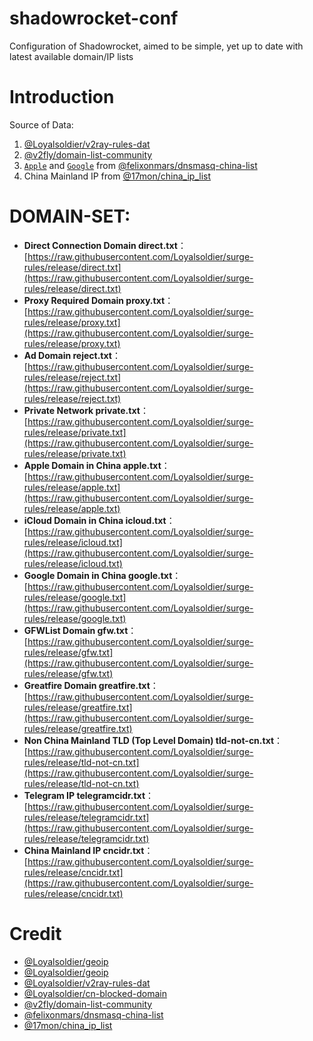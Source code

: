 # shadowrocket-conf
Configuration of Shadowrocket, aimed to be simple, yet up to date with latest available domain/IP lists

# Introduction
Source of Data: 
1. [@Loyalsoldier/v2ray-rules-dat](https://github.com/Loyalsoldier/v2ray-rules-dat)
2. [@v2fly/domain-list-community](https://github.com/v2fly/domain-list-community)
3. [`Apple`](https://github.com/Loyalsoldier/surge-rules/blob/release/apple.txt) and [`Google`](https://github.com/Loyalsoldier/surge-rules/blob/release/google.txt) from  [@felixonmars/dnsmasq-china-list](https://github.com/felixonmars/dnsmasq-china-list)
4. China Mainland IP from [@17mon/china_ip_list](https://github.com/17mon/china_ip_list)

# DOMAIN-SET:

- **Direct Connection Domain direct.txt**：[https://raw.githubusercontent.com/Loyalsoldier/surge-rules/release/direct.txt](https://raw.githubusercontent.com/Loyalsoldier/surge-rules/release/direct.txt)
- **Proxy Required Domain proxy.txt**：[https://raw.githubusercontent.com/Loyalsoldier/surge-rules/release/proxy.txt](https://raw.githubusercontent.com/Loyalsoldier/surge-rules/release/proxy.txt)
- **Ad Domain reject.txt**：[https://raw.githubusercontent.com/Loyalsoldier/surge-rules/release/reject.txt](https://raw.githubusercontent.com/Loyalsoldier/surge-rules/release/reject.txt)
- **Private Network private.txt**：[https://raw.githubusercontent.com/Loyalsoldier/surge-rules/release/private.txt](https://raw.githubusercontent.com/Loyalsoldier/surge-rules/release/private.txt)
- **Apple Domain in China apple.txt**：[https://raw.githubusercontent.com/Loyalsoldier/surge-rules/release/apple.txt](https://raw.githubusercontent.com/Loyalsoldier/surge-rules/release/apple.txt)
- **iCloud Domain in China icloud.txt**：[https://raw.githubusercontent.com/Loyalsoldier/surge-rules/release/icloud.txt](https://raw.githubusercontent.com/Loyalsoldier/surge-rules/release/icloud.txt)
- **Google Domain in China google.txt**：[https://raw.githubusercontent.com/Loyalsoldier/surge-rules/release/google.txt](https://raw.githubusercontent.com/Loyalsoldier/surge-rules/release/google.txt)
- **GFWList Domain gfw.txt**：[https://raw.githubusercontent.com/Loyalsoldier/surge-rules/release/gfw.txt](https://raw.githubusercontent.com/Loyalsoldier/surge-rules/release/gfw.txt)
- **Greatfire Domain greatfire.txt**：[https://raw.githubusercontent.com/Loyalsoldier/surge-rules/release/greatfire.txt](https://raw.githubusercontent.com/Loyalsoldier/surge-rules/release/greatfire.txt)
- **Non China Mainland TLD (Top Level Domain)  tld-not-cn.txt**：[https://raw.githubusercontent.com/Loyalsoldier/surge-rules/release/tld-not-cn.txt](https://raw.githubusercontent.com/Loyalsoldier/surge-rules/release/tld-not-cn.txt)
- **Telegram IP  telegramcidr.txt**：[https://raw.githubusercontent.com/Loyalsoldier/surge-rules/release/telegramcidr.txt](https://raw.githubusercontent.com/Loyalsoldier/surge-rules/release/telegramcidr.txt)
- **China Mainland IP  cncidr.txt**：[https://raw.githubusercontent.com/Loyalsoldier/surge-rules/release/cncidr.txt](https://raw.githubusercontent.com/Loyalsoldier/surge-rules/release/cncidr.txt)

# Credit

- [@Loyalsoldier/geoip](https://github.com/Loyalsoldier/geoip)
- [@Loyalsoldier/geoip](https://github.com/Loyalsoldier/surge-rules)
- [@Loyalsoldier/v2ray-rules-dat](https://github.com/Loyalsoldier/v2ray-rules-dat)
- [@Loyalsoldier/cn-blocked-domain](https://github.com/Loyalsoldier/cn-blocked-domain)
- [@v2fly/domain-list-community](https://github.com/v2fly/domain-list-community)
- [@felixonmars/dnsmasq-china-list](https://github.com/felixonmars/dnsmasq-china-list)
- [@17mon/china_ip_list](https://github.com/17mon/china_ip_list)
